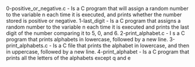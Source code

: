 0-positive_or_negative.c - Is a C program that will assign a random number to the variable n each time it is executed, and prints whether the number stored is positive or negative.
1-last_digit - Is a C program that assigns a random number to the variable n each time it is executed and prints the last digit of the number comparing it to 5, 0, and 6.
2-print_alphabet.c - I
s a C program that prints alphabets in lowercase, followed by a new line.
3-print_alphabets.c - Is a C file that prints the alphabet in lowercase, and then in uppercase, followed by a new line.
4-print_alphabet - Is a C program that prints all the letters of the alphabets except q and e
